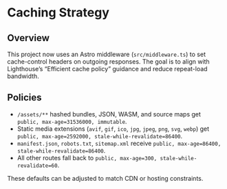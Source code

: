# Caching Strategy

## Overview

This project now uses an Astro middleware (`src/middleware.ts`) to set cache-control headers on outgoing responses. The
goal is to align with Lighthouse’s “Efficient cache policy” guidance and reduce repeat-load bandwidth.

## Policies

- `/assets/**` hashed bundles, JSON, WASM, and source maps get `public, max-age=31536000, immutable`.
- Static media extensions (`avif`, `gif`, `ico`, `jpg`, `jpeg`, `png`, `svg`, `webp`) get
  `public, max-age=2592000, stale-while-revalidate=86400`.
- `manifest.json`, `robots.txt`, `sitemap.xml` receive `public, max-age=86400, stale-while-revalidate=86400`.
- All other routes fall back to `public, max-age=300, stale-while-revalidate=60`.

These defaults can be adjusted to match CDN or hosting constraints.
